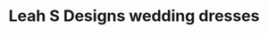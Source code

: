 ---
title: "Leah S Designs wedding dresses"
url: /hallam/leah-s-designs-wedding-dresses/
shop: Kleidung
---